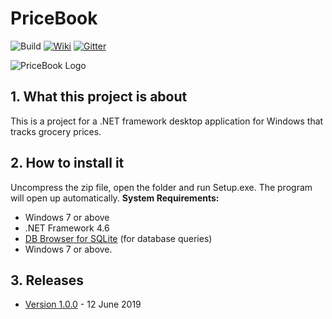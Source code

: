 # PriceBook
![Build](https://img.shields.io/badge/build-passing-success.svg) [![Wiki](https://img.shields.io/badge/docs-wiki-blue.svg)](https://github.com/Lakendary/pricebook/wiki) [![Gitter](https://badges.gitter.im/price-book/community.svg)](https://gitter.im/price-book/community?utm_source=badge&utm_medium=badge&utm_campaign=pr-badge)

![PriceBook Logo](https://www.jaderickerts.com/images/portfolio/PriceBook%20-%20Detail.PNG)

## 1. What this project is about
This is a project for a .NET framework desktop application for Windows that tracks grocery prices. 

## 2. How to install it
Uncompress the zip file, open the folder and run Setup.exe. The program will open up automatically.
**System Requirements:**
- Windows 7 or above
- .NET Framework 4.6
- [DB Browser for SQLite](https://sqlitebrowser.org/dl/) (for database queries)
- Windows 7 or above.
## 3. Releases
- [Version 1.0.0](https://github.com/Lakendary/pricebook/releases/tag/v1.0) - 12 June 2019
